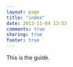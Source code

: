 ```yaml
---
layout: page
title: "index"
date: 2013-11-04 13:53
comments: true
sharing: true
footer: true
---
```

This is the guide.